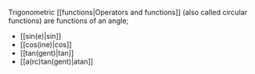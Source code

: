 Trigonometric [[functions|Operators and functions]] (also called circular functions) are functions of an angle;

- [[sin(e)|sin]]
- [[cos(ine)|cos]]
- [[tan(gent)|tan]]
- [[a(rc)tan(gent)|atan]]